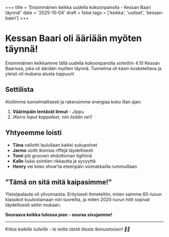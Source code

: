 +++
title = 'Ensimmäinen keikka uudella kokoonpanolla - Kessan Baari täynnä!'
date = '2025-10-04'
draft = false
tags = ['keikka', 'uutiset', 'kessan-baari']
+++

# Kessan Baari oli ääriään myöten täynnä!

Ensimmäinen keikkamme tällä uudella kokoonpanolla soitettiin 4.10 Kessan Baarissa, joka oli ääriään myöten täynnä. Tunnelma oli käsin kosketeltava ja yleisö oli mukana alusta loppuun!

## Settilista

Aloitimme tunnelmallisesti ja rakensimme energiaa koko illan ajan:

1. **Väärinpäin lentävät linnut** - Jippu
2. *(Kerro loput kappaleet, niin lisään ne!)*

## Yhtyeemme loisti

- **Tiina** valloitti laulullaan kaikki sukupolvet
- **Jarmo** soitti ikonisia riffejä täydellisesti  
- **Tomi** piti grooven ehdottoman tightinä
- **Kalle** lisäsi sointien rikkautta ja syvyyttä
- **Henry** vei koko show'ta eteenpäin voimakkailla rummuillaan

## "Tämä on sitä mitä kaipasimme!"

Yleisöpalaute oli ylivoimaista. Erityisesti ihmeteltiin, miten saimme 60-luvun klassikot kuulostamaan niin tuoreilta, ja miten 2020-luvun hitit sopivat täydellisesti setiin mukaan.

**Seuraava keikka tulossa pian - seuraa sivujamme!**

---

*Kiitos kaikille tulleille - te teitte tästä illasta ikimuistoisen! 🎸🎤*